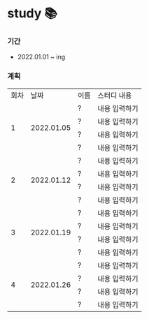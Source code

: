 # study 📚
### 기간
- 2022.01.01 ~ ing

### 계획
<table>
  <tr>
    <td>회차</td>
    <td>날짜</td>
    <td>이름</td>
    <td>스터디 내용</td>
  </tr>
  
<!--  💛 01.05 스터디 계획  -->
  <tr>
    <td rowspan="4">1</td>
    <td rowspan="4">2022.01.05</td>
    <td>?</td>
    <td>내용 입력하기</td>
  </tr>
  <tr>
    <td>?</td>
    <td>내용 입력하기</td>
  </tr>
    <tr>
    <td>?</td>
    <td>내용 입력하기</td>
  </tr>
    <tr>
    <td>?</td>
    <td>내용 입력하기</td>
  </tr>
  
<!--  💛 01.12 스터디 계획  -->  
  <tr>
    <td rowspan="4">2</td>
    <td rowspan="4">2022.01.12</td>
    <td>?</td>
    <td>내용 입력하기</td>
  </tr>
  <tr>
    <td>?</td>
    <td>내용 입력하기</td>
  </tr>
    <tr>
    <td>?</td>
    <td>내용 입력하기</td>
  </tr>
    <tr>
    <td>?</td>
    <td>내용 입력하기</td>
  </tr>
  
<!--  💛 01.19 스터디 계획  -->  
  <tr>
    <td rowspan="4">3</td>
    <td rowspan="4">2022.01.19</td>
    <td>?</td>
    <td>내용 입력하기</td>
  </tr>
  <tr>
    <td>?</td>
    <td>내용 입력하기</td>
  </tr>
    <tr>
    <td>?</td>
    <td>내용 입력하기</td>
  </tr>
    <tr>
    <td>?</td>
    <td>내용 입력하기</td>
  </tr>
  
 <!--  💛 01.26 스터디 계획  -->  
  <tr>
    <td rowspan="4">4</td>
    <td rowspan="4">2022.01.26</td>
    <td>?</td>
    <td>내용 입력하기</td>
  </tr>
  <tr>
    <td>?</td>
    <td>내용 입력하기</td>
  </tr>
    <tr>
    <td>?</td>
    <td>내용 입력하기</td>
  </tr>
    <tr>
    <td>?</td>
    <td>내용 입력하기</td>
  </tr> 
 
</table>
